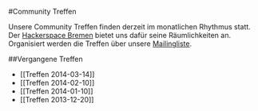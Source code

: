 #Community Treffen

Unsere Community Treffen finden derzeit im monatlichen Rhythmus statt.
Der [Hackerspace Bremen](https://www.hackerspace-bremen.de/) bietet uns dafür seine Räumlichkeiten an.
Organisiert werden die Treffen über unsere [Mailingliste](https://planetcyborg.de/mailman/listinfo/ff-bremen).

##Vergangene Treffen
* [[Treffen 2014-03-14]]
* [[Treffen 2014-02-10]]
* [[Treffen 2014-01-10]]
* [[Treffen 2013-12-20]]
